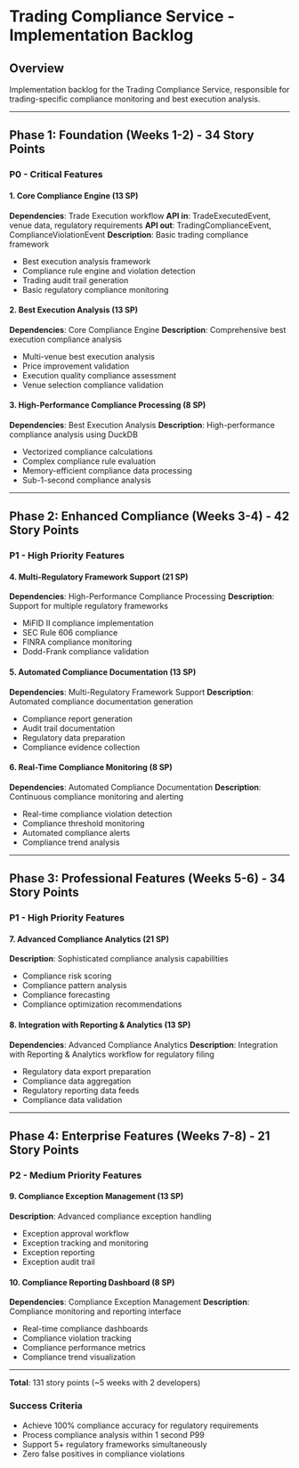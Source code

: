 # Trading Compliance Service - Implementation Backlog

## Overview
Implementation backlog for the Trading Compliance Service, responsible for trading-specific compliance monitoring and best execution analysis.

---

## Phase 1: Foundation (Weeks 1-2) - 34 Story Points

### P0 - Critical Features

#### 1. Core Compliance Engine (13 SP)
**Dependencies**: Trade Execution workflow
**API in**: TradeExecutedEvent, venue data, regulatory requirements
**API out**: TradingComplianceEvent, ComplianceViolationEvent
**Description**: Basic trading compliance framework
- Best execution analysis framework
- Compliance rule engine and violation detection
- Trading audit trail generation
- Basic regulatory compliance monitoring

#### 2. Best Execution Analysis (13 SP)
**Dependencies**: Core Compliance Engine
**Description**: Comprehensive best execution compliance analysis
- Multi-venue best execution analysis
- Price improvement validation
- Execution quality compliance assessment
- Venue selection compliance validation

#### 3. High-Performance Compliance Processing (8 SP)
**Dependencies**: Best Execution Analysis
**Description**: High-performance compliance analysis using DuckDB
- Vectorized compliance calculations
- Complex compliance rule evaluation
- Memory-efficient compliance data processing
- Sub-1-second compliance analysis

---

## Phase 2: Enhanced Compliance (Weeks 3-4) - 42 Story Points

### P1 - High Priority Features

#### 4. Multi-Regulatory Framework Support (21 SP)
**Dependencies**: High-Performance Compliance Processing
**Description**: Support for multiple regulatory frameworks
- MiFID II compliance implementation
- SEC Rule 606 compliance
- FINRA compliance monitoring
- Dodd-Frank compliance validation

#### 5. Automated Compliance Documentation (13 SP)
**Dependencies**: Multi-Regulatory Framework Support
**Description**: Automated compliance documentation generation
- Compliance report generation
- Audit trail documentation
- Regulatory data preparation
- Compliance evidence collection

#### 6. Real-Time Compliance Monitoring (8 SP)
**Dependencies**: Automated Compliance Documentation
**Description**: Continuous compliance monitoring and alerting
- Real-time compliance violation detection
- Compliance threshold monitoring
- Automated compliance alerts
- Compliance trend analysis

---

## Phase 3: Professional Features (Weeks 5-6) - 34 Story Points

### P1 - High Priority Features

#### 7. Advanced Compliance Analytics (21 SP)
**Description**: Sophisticated compliance analysis capabilities
- Compliance risk scoring
- Compliance pattern analysis
- Compliance forecasting
- Compliance optimization recommendations

#### 8. Integration with Reporting & Analytics (13 SP)
**Dependencies**: Advanced Compliance Analytics
**Description**: Integration with Reporting & Analytics workflow for regulatory filing
- Regulatory data export preparation
- Compliance data aggregation
- Regulatory reporting data feeds
- Compliance data validation

---

## Phase 4: Enterprise Features (Weeks 7-8) - 21 Story Points

### P2 - Medium Priority Features

#### 9. Compliance Exception Management (13 SP)
**Description**: Advanced compliance exception handling
- Exception approval workflow
- Exception tracking and monitoring
- Exception reporting
- Exception audit trail

#### 10. Compliance Reporting Dashboard (8 SP)
**Dependencies**: Compliance Exception Management
**Description**: Compliance monitoring and reporting interface
- Real-time compliance dashboards
- Compliance violation tracking
- Compliance performance metrics
- Compliance trend visualization

---

**Total**: 131 story points (~5 weeks with 2 developers)

### Success Criteria
- Achieve 100% compliance accuracy for regulatory requirements
- Process compliance analysis within 1 second P99
- Support 5+ regulatory frameworks simultaneously
- Zero false positives in compliance violations
